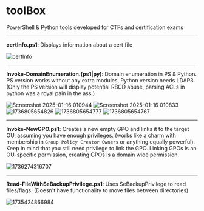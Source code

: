 # toolBox
PowerShell &amp; Python tools developed for CTFs and certification exams
___

**certInfo.ps1**: Displays information about a cert file

![certInfo](https://github.com/user-attachments/assets/d881e812-124b-479e-9c18-50f805fef285)

---
**Invoke-DomainEnumeration.(ps1|py)**: Domain enumeration in PS & Python. PS version works without any extra modules, Python version needs LDAP3.\
(Only the PS version will display potential RBCD abuse, parsing ACLs in python was a royal pain in the ass.)

![Screenshot 2025-01-16 010944](https://github.com/user-attachments/assets/4d4e97ed-19cf-45cd-aa77-15c1bb42b0f3)
![Screenshot 2025-01-16 010833](https://github.com/user-attachments/assets/e6fc91de-1ad9-4410-a1cb-c84a7cd22361)
![1736805654826](https://github.com/user-attachments/assets/7196c282-b11d-44d2-ab5e-589538b344a7)
![1736805654777](https://github.com/user-attachments/assets/b9f60f24-7b48-46f8-afb8-ec867d3cae1e)
![1736805654767](https://github.com/user-attachments/assets/d00ad209-54af-4d9c-8f4b-2b048c71717a)

---
**Invoke-NewGPO.ps1**: Creates a new empty GPO and links it to the target OU, assuming you have enough privileges. (works like a charm with membership in `Group Policy Creator Owners` or anything equally powerful).
Keep in mind that you still need privilege to link the GPO. Linking GPOs is an OU-specific permission, creating GPOs is a domain wide permission.

![1736274316707](https://github.com/user-attachments/assets/68912d4f-3406-4bdb-9ff2-2ddebf17d823)

---

**Read-FileWithSeBackupPrivilege.ps1**: Uses SeBackupPrivilege to read files/flags. (Doesn't have functionality to move files between directories)

![1735424866984](https://github.com/user-attachments/assets/676cf7ab-59e8-4a4c-aee7-122adef64e66)
